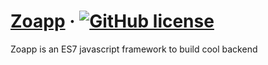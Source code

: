 # [Zoapp](https://zoapp.com/) &middot; [![GitHub license](https://img.shields.io/badge/license-MIT-blue.svg)](https://github.com/zoapp/backend/blob/master/LICENSE)
Zoapp is an ES7 javascript framework to build cool backend
